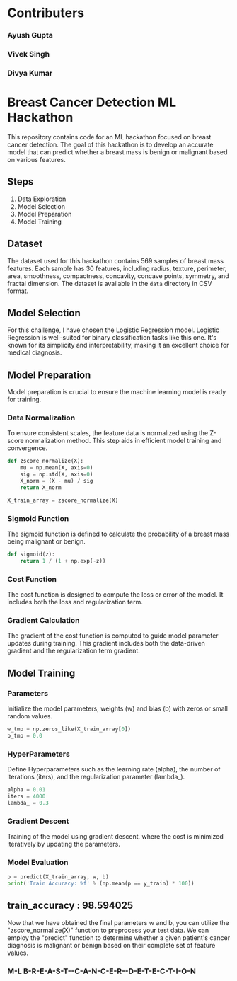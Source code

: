 # Contributers

### Ayush Gupta 
### Vivek Singh
### Divya Kumar

# Breast Cancer Detection ML Hackathon

This repository contains code for an ML hackathon focused on breast cancer detection. The goal of this hackathon is to develop an accurate model that can predict whether a breast mass is benign or malignant based on various features.

## Steps

1. Data Exploration
2. Model Selection
3. Model Preparation
4. Model Training

## Dataset

The dataset used for this hackathon contains 569 samples of breast mass features. Each sample has 30 features, including radius, texture, perimeter, area, smoothness, compactness, concavity, concave points, symmetry, and fractal dimension. The dataset is available in the `data` directory in CSV format.

## Model Selection

For this challenge, I have chosen the Logistic Regression model. Logistic Regression is well-suited for binary classification tasks like this one. It's known for its simplicity and interpretability, making it an excellent choice for medical diagnosis.

## Model Preparation

Model preparation is crucial to ensure the machine learning model is ready for training.

### Data Normalization

To ensure consistent scales, the feature data is normalized using the Z-score normalization method. This step aids in efficient model training and convergence.

```python
def zscore_normalize(X):
    mu = np.mean(X, axis=0)
    sig = np.std(X, axis=0)
    X_norm = (X - mu) / sig
    return X_norm

X_train_array = zscore_normalize(X)
```

### Sigmoid Function

The sigmoid function is defined to calculate the probability of a breast mass being malignant or benign.

```python
def sigmoid(z):
    return 1 / (1 + np.exp(-z))
```

### Cost Function

The cost function is designed to compute the loss or error of the model. It includes both the loss and regularization term.

### Gradient Calculation

The gradient of the cost function is computed to guide model parameter updates during training. This gradient includes both the data-driven gradient and the regularization term gradient.


## Model Training

### Parameters

Initialize the model parameters, weights (w) and bias (b) with zeros or small random values.
```python
w_tmp = np.zeros_like(X_train_array[0])
b_tmp = 0.0
```

### HyperParameters

Define Hyperparameters such as the learning rate (alpha), the number of iterations (iters), and the regularization parameter (lambda_).
```python
alpha = 0.01
iters = 4000
lambda_ = 0.3
```
### Gradient Descent

Training of the model using gradient descent, where the cost is minimized iteratively by updating the parameters.

### Model Evaluation

```python
p = predict(X_train_array, w, b)
print('Train Accuracy: %f' % (np.mean(p == y_train) * 100))
```
## train_accuracy : 98.594025


Now that we have obtained the final parameters w and b, you can utilize the "zscore_normalize(X)" function to preprocess your test data. We can employ the "predict" function to determine whether a given patient's cancer diagnosis is malignant or benign based on their complete set of feature values.


### M-L B-R-E-A-S-T--C-A-N-C-E-R--D-E-T-E-C-T-I-O-N
